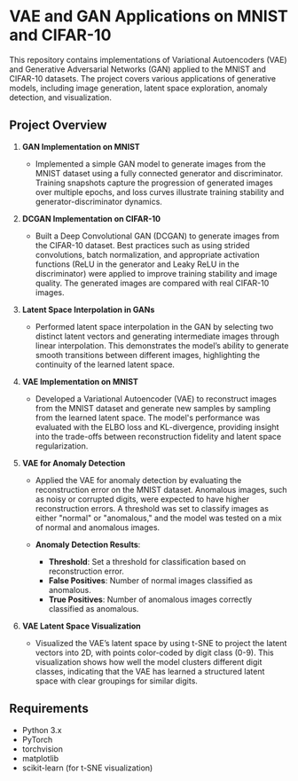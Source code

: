# VAE and GAN Applications on MNIST and CIFAR-10

This repository contains implementations of Variational Autoencoders (VAE) and Generative Adversarial Networks (GAN) applied to the MNIST and CIFAR-10 datasets. The project covers various applications of generative models, including image generation, latent space exploration, anomaly detection, and visualization.

## Project Overview

1. **GAN Implementation on MNIST**
   - Implemented a simple GAN model to generate images from the MNIST dataset using a fully connected generator and discriminator. Training snapshots capture the progression of generated images over multiple epochs, and loss curves illustrate training stability and generator-discriminator dynamics.

2. **DCGAN Implementation on CIFAR-10**
   - Built a Deep Convolutional GAN (DCGAN) to generate images from the CIFAR-10 dataset. Best practices such as using strided convolutions, batch normalization, and appropriate activation functions (ReLU in the generator and Leaky ReLU in the discriminator) were applied to improve training stability and image quality. The generated images are compared with real CIFAR-10 images.

3. **Latent Space Interpolation in GANs**
   - Performed latent space interpolation in the GAN by selecting two distinct latent vectors and generating intermediate images through linear interpolation. This demonstrates the model’s ability to generate smooth transitions between different images, highlighting the continuity of the learned latent space.

4. **VAE Implementation on MNIST**
   - Developed a Variational Autoencoder (VAE) to reconstruct images from the MNIST dataset and generate new samples by sampling from the learned latent space. The model's performance was evaluated with the ELBO loss and KL-divergence, providing insight into the trade-offs between reconstruction fidelity and latent space regularization.

5. **VAE for Anomaly Detection**
   - Applied the VAE for anomaly detection by evaluating the reconstruction error on the MNIST dataset. Anomalous images, such as noisy or corrupted digits, were expected to have higher reconstruction errors. A threshold was set to classify images as either "normal" or "anomalous," and the model was tested on a mix of normal and anomalous images.

   - **Anomaly Detection Results**:
     - **Threshold**: Set a threshold for classification based on reconstruction error.
     - **False Positives**: Number of normal images classified as anomalous.
     - **True Positives**: Number of anomalous images correctly classified as anomalous.

6. **VAE Latent Space Visualization**
   - Visualized the VAE’s latent space by using t-SNE to project the latent vectors into 2D, with points color-coded by digit class (0-9). This visualization shows how well the model clusters different digit classes, indicating that the VAE has learned a structured latent space with clear groupings for similar digits.

## Requirements

- Python 3.x
- PyTorch
- torchvision
- matplotlib
- scikit-learn (for t-SNE visualization)





